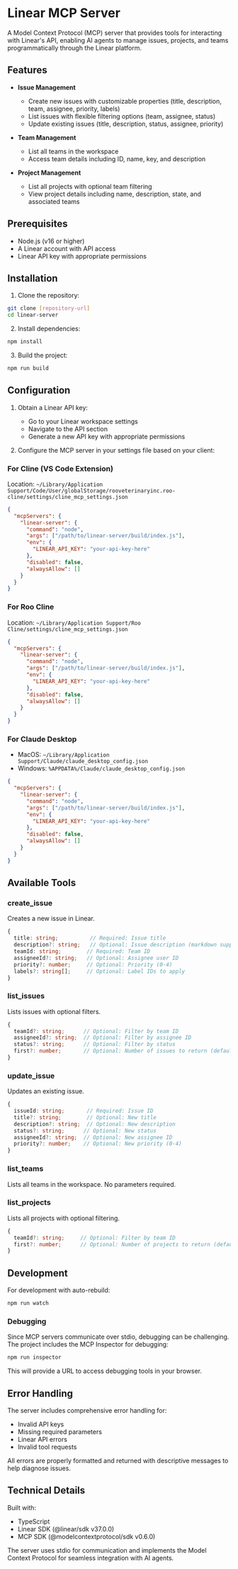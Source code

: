 # Linear MCP Server

A Model Context Protocol (MCP) server that provides tools for interacting with Linear's API, enabling AI agents to manage issues, projects, and teams programmatically through the Linear platform.

## Features

- **Issue Management**
  - Create new issues with customizable properties (title, description, team, assignee, priority, labels)
  - List issues with flexible filtering options (team, assignee, status)
  - Update existing issues (title, description, status, assignee, priority)

- **Team Management**
  - List all teams in the workspace
  - Access team details including ID, name, key, and description

- **Project Management**
  - List all projects with optional team filtering
  - View project details including name, description, state, and associated teams

## Prerequisites

- Node.js (v16 or higher)
- A Linear account with API access
- Linear API key with appropriate permissions

## Installation

1. Clone the repository:
```bash
git clone [repository-url]
cd linear-server
```

2. Install dependencies:
```bash
npm install
```

3. Build the project:
```bash
npm run build
```

## Configuration

1. Obtain a Linear API key:
   - Go to your Linear workspace settings
   - Navigate to the API section
   - Generate a new API key with appropriate permissions

2. Configure the MCP server in your settings file based on your client:

### For Cline (VS Code Extension)
Location: `~/Library/Application Support/Code/User/globalStorage/rooveterinaryinc.roo-cline/settings/cline_mcp_settings.json`
```json
{
  "mcpServers": {
    "linear-server": {
      "command": "node",
      "args": ["/path/to/linear-server/build/index.js"],
      "env": {
        "LINEAR_API_KEY": "your-api-key-here"
      },
      "disabled": false,
      "alwaysAllow": []
    }
  }
}
```

### For Roo Cline
Location: `~/Library/Application Support/Roo Cline/settings/cline_mcp_settings.json`
```json
{
  "mcpServers": {
    "linear-server": {
      "command": "node",
      "args": ["/path/to/linear-server/build/index.js"],
      "env": {
        "LINEAR_API_KEY": "your-api-key-here"
      },
      "disabled": false,
      "alwaysAllow": []
    }
  }
}
```

### For Claude Desktop
- MacOS: `~/Library/Application Support/Claude/claude_desktop_config.json`
- Windows: `%APPDATA%/Claude/claude_desktop_config.json`
```json
{
  "mcpServers": {
    "linear-server": {
      "command": "node",
      "args": ["/path/to/linear-server/build/index.js"],
      "env": {
        "LINEAR_API_KEY": "your-api-key-here"
      },
      "disabled": false,
      "alwaysAllow": []
    }
  }
}
```

## Available Tools

### create_issue
Creates a new issue in Linear.
```typescript
{
  title: string;          // Required: Issue title
  description?: string;   // Optional: Issue description (markdown supported)
  teamId: string;        // Required: Team ID
  assigneeId?: string;   // Optional: Assignee user ID
  priority?: number;     // Optional: Priority (0-4)
  labels?: string[];     // Optional: Label IDs to apply
}
```

### list_issues
Lists issues with optional filters.
```typescript
{
  teamId?: string;      // Optional: Filter by team ID
  assigneeId?: string;  // Optional: Filter by assignee ID
  status?: string;      // Optional: Filter by status
  first?: number;       // Optional: Number of issues to return (default: 50)
}
```

### update_issue
Updates an existing issue.
```typescript
{
  issueId: string;       // Required: Issue ID
  title?: string;        // Optional: New title
  description?: string;  // Optional: New description
  status?: string;      // Optional: New status
  assigneeId?: string;  // Optional: New assignee ID
  priority?: number;    // Optional: New priority (0-4)
}
```

### list_teams
Lists all teams in the workspace. No parameters required.

### list_projects
Lists all projects with optional filtering.
```typescript
{
  teamId?: string;     // Optional: Filter by team ID
  first?: number;      // Optional: Number of projects to return (default: 50)
}
```

## Development

For development with auto-rebuild:
```bash
npm run watch
```

### Debugging

Since MCP servers communicate over stdio, debugging can be challenging. The project includes the MCP Inspector for debugging:

```bash
npm run inspector
```

This will provide a URL to access debugging tools in your browser.

## Error Handling

The server includes comprehensive error handling for:
- Invalid API keys
- Missing required parameters
- Linear API errors
- Invalid tool requests

All errors are properly formatted and returned with descriptive messages to help diagnose issues.

## Technical Details

Built with:
- TypeScript
- Linear SDK (@linear/sdk v37.0.0)
- MCP SDK (@modelcontextprotocol/sdk v0.6.0)

The server uses stdio for communication and implements the Model Context Protocol for seamless integration with AI agents.
